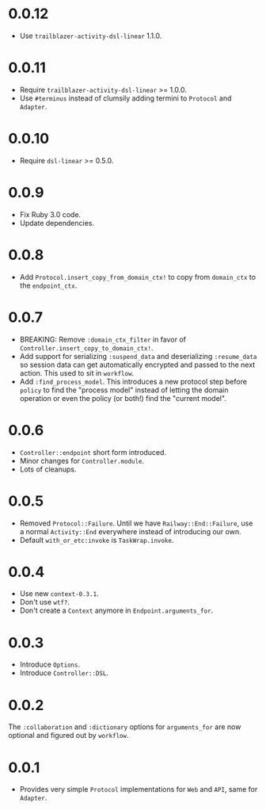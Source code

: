 # 0.0.12

* Use `trailblazer-activity-dsl-linear` 1.1.0.

# 0.0.11

* Require `trailblazer-activity-dsl-linear` >= 1.0.0.
* Use `#terminus` instead of clumsily adding termini to `Protocol` and `Adapter`.

# 0.0.10

* Require `dsl-linear` >= 0.5.0.

# 0.0.9

* Fix Ruby 3.0 code.
* Update dependencies.

# 0.0.8

* Add `Protocol.insert_copy_from_domain_ctx!` to copy from `domain_ctx` to the `endpoint_ctx`.

# 0.0.7

* BREAKING: Remove `:domain_ctx_filter` in favor of `Controller.insert_copy_to_domain_ctx!`.
* Add support for serializing `:suspend_data` and deserializing `:resume_data` so session data can get automatically encrypted and passed to the next action. This used to sit in `workflow`.
* Add `:find_process_model`. This introduces a new protocol step before `policy` to find the "process model" instead of letting the domain operation or even the policy (or both!) find the "current model".

# 0.0.6

* `Controller::endpoint` short form introduced.
* Minor changes for `Controller.module`.
* Lots of cleanups.

# 0.0.5

* Removed `Protocol::Failure`. Until we have `Railway::End::Failure`, use a normal `Activity::End` everywhere instead of introducing our own.
* Default `with_or_etc:invoke` is `TaskWrap.invoke`.

# 0.0.4

* Use new `context-0.3.1`.
* Don't use `wtf?`.
* Don't create a `Context` anymore in `Endpoint.arguments_for`.

# 0.0.3

* Introduce `Options`.
* Introduce `Controller::DSL`.

# 0.0.2

The `:collaboration` and `:dictionary` options for `arguments_for` are now optional and figured out by `workflow`.

# 0.0.1

* Provides very simple `Protocol` implementations for `Web` and `API`, same for `Adapter`.
